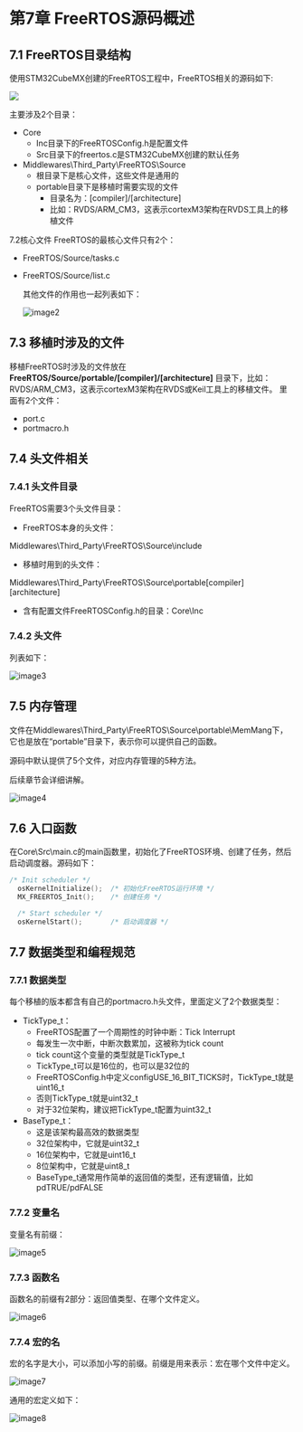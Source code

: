 # 第7章 FreeRTOS源码概述

## 7.1 FreeRTOS目录结构

使用STM32CubeMX创建的FreeRTOS工程中，FreeRTOS相关的源码如下:

![](http://photos.100ask.net/rtos-docs/freeRTOS/DShanMCU-F103/chapter-7/image1.png)

主要涉及2个目录：
- Core
	- Inc目录下的FreeRTOSConfig.h是配置文件
	- Src目录下的freertos.c是STM32CubeMX创建的默认任务
- Middlewares\Third_Party\FreeRTOS\Source
	- 根目录下是核心文件，这些文件是通用的
	- portable目录下是移植时需要实现的文件
		- 目录名为：[compiler]/[architecture]
		- 比如：RVDS/ARM_CM3，这表示cortexM3架构在RVDS工具上的移植文件

7.2核心文件
FreeRTOS的最核心文件只有2个：
- FreeRTOS/Source/tasks.c

- FreeRTOS/Source/list.c

  其他文件的作用也一起列表如下：

  ![image2](http://photos.100ask.net/rtos-docs/freeRTOS/DShanMCU-F103/chapter-7/image2.jpg)

## 7.3 移植时涉及的文件

移植FreeRTOS时涉及的文件放在 **FreeRTOS/Source/portable/[compiler]/[architecture]** 目录下，比如：RVDS/ARM_CM3，这表示cortexM3架构在RVDS或Keil工具上的移植文件。
里面有2个文件：

- port.c
- portmacro.h



## 7.4 头文件相关

### 7.4.1 头文件目录

FreeRTOS需要3个头文件目录：

- FreeRTOS本身的头文件：

Middlewares\Third_Party\FreeRTOS\Source\include

- 移植时用到的头文件：

Middlewares\Third_Party\FreeRTOS\Source\portable\[compiler]\[architecture] 

- 含有配置文件FreeRTOSConfig.h的目录：Core\Inc

### 7.4.2 头文件

列表如下：

![image3](http://photos.100ask.net/rtos-docs/freeRTOS/DShanMCU-F103/chapter-7/image3.jpg)


## 7.5 内存管理

文件在Middlewares\Third_Party\FreeRTOS\Source\portable\MemMang下，它也是放在“portable”目录下，表示你可以提供自己的函数。

源码中默认提供了5个文件，对应内存管理的5种方法。

后续章节会详细讲解。

![image4](http://photos.100ask.net/rtos-docs/freeRTOS/DShanMCU-F103/chapter-7/image4.jpg)

## 7.6 入口函数

在Core\Src\main.c的main函数里，初始化了FreeRTOS环境、创建了任务，然后启动调度器。源码如下：

```c
/* Init scheduler */
  osKernelInitialize();  /* 初始化FreeRTOS运行环境 */
  MX_FREERTOS_Init();    /* 创建任务 */

  /* Start scheduler */
  osKernelStart();       /* 启动调度器 */
```

## 7.7 数据类型和编程规范

### 7.7.1 数据类型

每个移植的版本都含有自己的portmacro.h头文件，里面定义了2个数据类型：
- TickType_t：
  - FreeRTOS配置了一个周期性的时钟中断：Tick Interrupt
  - 每发生一次中断，中断次数累加，这被称为tick count
  - tick count这个变量的类型就是TickType_t
  - TickType_t可以是16位的，也可以是32位的
  - FreeRTOSConfig.h中定义configUSE_16_BIT_TICKS时，TickType_t就是uint16_t
  - 否则TickType_t就是uint32_t
  - 对于32位架构，建议把TickType_t配置为uint32_t
- BaseType_t：
  - 这是该架构最高效的数据类型
  - 32位架构中，它就是uint32_t
  - 16位架构中，它就是uint16_t
  - 8位架构中，它就是uint8_t
  - BaseType_t通常用作简单的返回值的类型，还有逻辑值，比如pdTRUE/pdFALSE

### 7.7.2 变量名

变量名有前缀：

![image5](http://photos.100ask.net/rtos-docs/freeRTOS/DShanMCU-F103/chapter-7/image5.jpg)

### 7.7.3 函数名

函数名的前缀有2部分：返回值类型、在哪个文件定义。

![image6](http://photos.100ask.net/rtos-docs/freeRTOS/DShanMCU-F103/chapter-7/image6.jpg)

### 7.7.4 宏的名

宏的名字是大小，可以添加小写的前缀。前缀是用来表示：宏在哪个文件中定义。

![image7](http://photos.100ask.net/rtos-docs/freeRTOS/DShanMCU-F103/chapter-7/image7.jpg)

通用的宏定义如下：

![image8](http://photos.100ask.net/rtos-docs/freeRTOS/DShanMCU-F103/chapter-7/image8.jpg)
